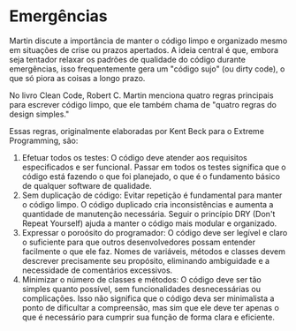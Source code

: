 # Emergências

Martin discute a importância de manter o código limpo e organizado mesmo em situações de crise ou prazos apertados. A ideia central é que, embora seja tentador relaxar os padrões de qualidade do código durante emergências, isso frequentemente gera um "código sujo" (ou dirty code), o que só piora as coisas a longo prazo.

No livro Clean Code, Robert C. Martin menciona quatro regras principais para escrever código limpo, que ele também chama de "quatro regras do design simples."

Essas regras, originalmente elaboradas por Kent Beck para o Extreme Programming, são:

1. Efetuar todos os testes: O código deve atender aos requisitos especificados e ser funcional. Passar em todos os testes significa que o código está fazendo o que foi planejado, o que é o fundamento básico de qualquer software de qualidade.
2. Sem duplicação de código: Evitar repetição é fundamental para manter o código limpo. O código duplicado cria inconsistências e aumenta a quantidade de manutenção necessária. Seguir o princípio DRY (Don't Repeat Yourself) ajuda a manter o código mais modular e organizado.
3. Expressar o poroósito do programador: O código deve ser legível e claro o suficiente para que outros desenvolvedores possam entender facilmente o que ele faz. Nomes de variáveis, métodos e classes devem descrever precisamente seu propósito, eliminando ambiguidade e a necessidade de comentários excessivos.
4. Minimizar o número de classes e métodos: O código deve ser tão simples quanto possível, sem funcionalidades desnecessárias ou complicações. Isso não significa que o código deva ser minimalista a ponto de dificultar a compreensão, mas sim que ele deve ter apenas o que é necessário para cumprir sua função de forma clara e eficiente.
